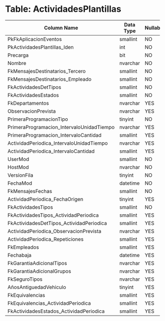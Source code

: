 # Table: ActividadesPlantillas

| Column Name | Data Type | Nullable |
|-------------|-----------|----------|
| PkFkAplicacionEventos | smallint | NO |
| PkActividadesPlantillas_Iden | int | NO |
| Precarga | bit | NO |
| Nombre | nvarchar | NO |
| FkMensajesDestinatarios_Tercero | smallint | NO |
| FkMensajesDestinatarios_Empleado | smallint | NO |
| FkActividadesDetTipos | smallint | NO |
| FkActividadesEstados | smallint | NO |
| FkDepartamentos | nvarchar | YES |
| ObservacionPrevista | nvarchar | YES |
| PrimeraProgramacionTipo | tinyint | NO |
| PrimeraProgramacion_IntervaloUnidadTiempo | nvarchar | YES |
| PrimeraProgramacion_IntervaloCantidad | smallint | YES |
| ActividadPeriodica_IntervaloUnidadTiempo | nvarchar | YES |
| ActividadPeriodica_IntervaloCantidad | smallint | YES |
| UserMod | smallint | NO |
| HostMod | nvarchar | NO |
| VersionFila | tinyint | NO |
| FechaMod | datetime | NO |
| FkMensajesFechas | smallint | NO |
| ActividadPeriodica_FechaOrigen | tinyint | YES |
| FkActividadesTipos | smallint | NO |
| FkActividadesTipos_ActividadPeriodica | smallint | YES |
| FkActividadesDetTipos_ActividadPeriodica | smallint | YES |
| ActividadPeriodica_ObservacionPrevista | nvarchar | YES |
| ActividadPeriodica_Repeticiones | smallint | YES |
| FkEmpleados | smallint | YES |
| Fechabaja | datetime | YES |
| FkGarantiaAdicionalTipos | nvarchar | YES |
| FkGarantiaAdicionalGrupos | nvarchar | YES |
| FkSeguroTipos | nvarchar | YES |
| AñosAntiguedadVehiculo | tinyint | YES |
| FkEquivalencias | smallint | YES |
| FkEquivalencias_ActividadPeriodica | smallint | YES |
| FkActividadesEstados_ActividadPeriodica | smallint | YES |
